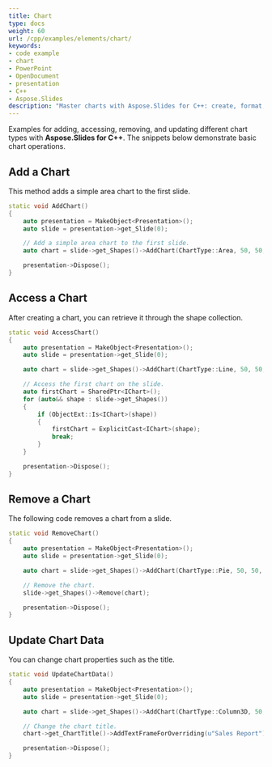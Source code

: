```yaml
---
title: Chart
type: docs
weight: 60
url: /cpp/examples/elements/chart/
keywords:
- code example
- chart
- PowerPoint
- OpenDocument
- presentation
- C++
- Aspose.Slides
description: "Master charts with Aspose.Slides for C++: create, format, bind data, and export charts in PPT, PPTX, and ODP with C++ examples."
---
```


Examples for adding, accessing, removing, and updating different chart types with **Aspose.Slides for C++**. The snippets below demonstrate basic chart operations.

## **Add a Chart**

This method adds a simple area chart to the first slide.

```cpp
static void AddChart()
{
    auto presentation = MakeObject<Presentation>();
    auto slide = presentation->get_Slide(0);

    // Add a simple area chart to the first slide.
    auto chart = slide->get_Shapes()->AddChart(ChartType::Area, 50, 50, 400, 300);

    presentation->Dispose();
}
```

## **Access a Chart**

After creating a chart, you can retrieve it through the shape collection.

```cpp
static void AccessChart()
{
    auto presentation = MakeObject<Presentation>();
    auto slide = presentation->get_Slide(0);

    auto chart = slide->get_Shapes()->AddChart(ChartType::Line, 50, 50, 400, 300);

    // Access the first chart on the slide.
    auto firstChart = SharedPtr<IChart>();
    for (auto&& shape : slide->get_Shapes())
    {
        if (ObjectExt::Is<IChart>(shape))
        {
            firstChart = ExplicitCast<IChart>(shape);
            break;
        }
    }

    presentation->Dispose();
}
```

## **Remove a Chart**

The following code removes a chart from a slide.

```cpp
static void RemoveChart()
{
    auto presentation = MakeObject<Presentation>();
    auto slide = presentation->get_Slide(0);

    auto chart = slide->get_Shapes()->AddChart(ChartType::Pie, 50, 50, 400, 300);

    // Remove the chart.
    slide->get_Shapes()->Remove(chart);

    presentation->Dispose();
}
```

## **Update Chart Data**

You can change chart properties such as the title.

```cpp
static void UpdateChartData()
{
    auto presentation = MakeObject<Presentation>();
    auto slide = presentation->get_Slide(0);

    auto chart = slide->get_Shapes()->AddChart(ChartType::Column3D, 50, 50, 400, 300);

    // Change the chart title.
    chart->get_ChartTitle()->AddTextFrameForOverriding(u"Sales Report");

    presentation->Dispose();
}
```
